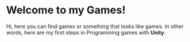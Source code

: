 # Welcome to my Games!


Hi, here you can find games or something that looks like games. In other words, here are my first steps in Programming games with **Unity**.
